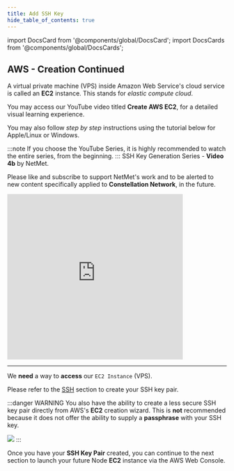 ```yaml
---
title: Add SSH Key
hide_table_of_contents: true
---
```


import DocsCard from '@components/global/DocsCard';
import DocsCards from '@components/global/DocsCards';

<head>
  <title>AWS Apply SSH Keys</title>
  <meta
    name="description"
    content="Uploading our Public key to AWS EC2 Instance"
  />
  <style>{`
    :root {
      --doc-item-container-width: 60rem;
    }
  `}
  </style>
</head>

## AWS - Creation Continued

A virtual private machine (VPS) inside Amazon Web Service's cloud service is called an **EC2** instance.  This stands for *elastic compute cloud*.

You may access our YouTube video titled **Create AWS EC2**, for a detailed visual learning experience. 

You may also follow *step by step* instructions using the tutorial below for Apple/Linux or Windows. 

:::note
If you choose the YouTube Series, it is highly recommended to watch the entire series, from the beginning.
:::
SSH Key Generation Series - **Video 4b** by NetMet.

Please like and subscribe to support NetMet's work and to be alerted to new content specifically applied to **Constellation Network**, in the future.

<iframe width="80%" height="380" src="https://www.youtube.com/embed/0plYuXJwfOU" title="YouTube video player" frameborder="0" allow="accelerometer; autoplay; clipboard-write; encrypted-media; gyroscope; picture-in-picture" allowfullscreen></iframe>

---

We **need** a way to **access** our `EC2 Instance` (VPS). 

Please refer to the [SSH](../sshkeys/explain.md) section to create your SSH key pair.  

:::danger WARNING
You also have the ability to create a less secure SSH key pair directly from AWS's **EC2** creation wizard.  This is **not** recommended because it does not offer the ability to supply a **passphrase** with your SSH key.

![](/img/validator_nodes/node-aws-autosshkey.png)
:::

Once you have your **SSH Key Pair** created, you can continue to the next section to launch your future Node **EC2** instance via the AWS Web Console. 